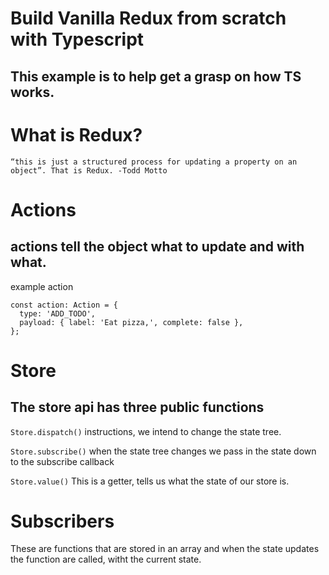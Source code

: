 # Build Vanilla Redux from scratch with Typescript

## This example is to help get a grasp on how TS works.

# What is Redux?
`“this is just a structured process for updating a property on an object”. That is Redux. -Todd Motto`

# Actions
## actions tell the object what to update and with what.
example action
```
const action: Action = {
  type: 'ADD_TODO',
  payload: { label: 'Eat pizza,', complete: false },
};
```

# Store
## The store api has three public functions
`Store.dispatch()`
instructions, we intend to change the state tree.

`Store.subscribe()`
when the state tree changes we pass in the state down to the subscribe callback

`Store.value()`
This is a getter, tells us what the state of our store is.

# Subscribers

These are functions that are stored in an array and when the state updates the function are called, witht the current state.
